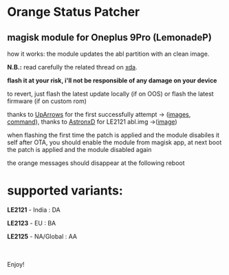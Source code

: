 # Orange Status Patcher
## magisk module for Oneplus 9Pro (LemonadeP)


how it works:
the module updates the abl partition with an clean image.

<b>N.B.:</b>
read carefully the related thread on <a href=https://forum.xda-developers.com/t/remove-oos13-orange-state-message-text.4520727>xda</a>.

<b>flash it at your risk, i'll not be responsible of any damage on your device</b>

to revert, just flash the latest update locally (if on OOS) or flash the latest firmware (if on custom rom)

thanks to <a href=https://xdaforums.com/m/uparrows.9196007>UpArrows</a> for the first successfully attempt -> (<a href=https://xdaforums.com/t/remove-oos13-orange-state-message-text.4520727/post-87749023>images</a>, <a href=https://xdaforums.com/t/remove-oos13-orange-state-message-text.4520727/post-87843889>command</a>),
thanks to <a href=https://xdaforums.com/m/astronxd.11717029/>AstronxD</a> for LE2121 abl.img ->(<a href=https://xdaforums.com/t/remove-oos13-orange-state-message-text.4520727/post-89415003>image</a>)

when flashing the first time the patch is applied and the module disabiles it self
after OTA, you should enable the module from magisk app, at next boot the patch is applied and the module disabled again

the orange messages should disappear at the following reboot

# supported variants:
<b>LE2121</b> - India : DA

<b>LE2123</b> - EU : BA

<b>LE2125</b> - NA/Global : AA


<br />
<br />
Enjoy!

